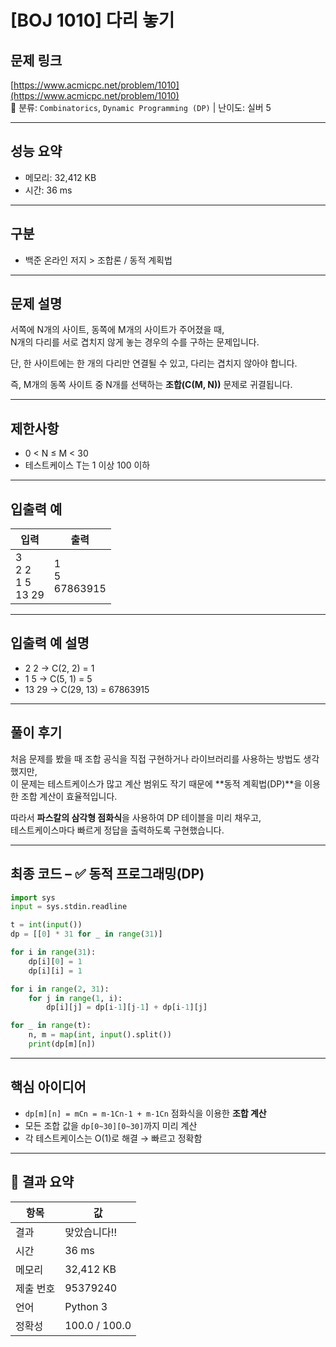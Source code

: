
# [BOJ 1010] 다리 놓기

## 문제 링크  
[https://www.acmicpc.net/problem/1010](https://www.acmicpc.net/problem/1010)  
📌 분류: `Combinatorics`, `Dynamic Programming (DP)` | 난이도: 실버 5

---

## 성능 요약  
- 메모리: 32,412 KB  
- 시간: 36 ms  

---

## 구분  
- 백준 온라인 저지 > 조합론 / 동적 계획법

---

## 문제 설명  

서쪽에 N개의 사이트, 동쪽에 M개의 사이트가 주어졌을 때,  
N개의 다리를 서로 겹치지 않게 놓는 경우의 수를 구하는 문제입니다.  

단, 한 사이트에는 한 개의 다리만 연결될 수 있고, 다리는 겹치지 않아야 합니다.

즉, M개의 동쪽 사이트 중 N개를 선택하는 **조합(C(M, N))** 문제로 귀결됩니다.

---

## 제한사항  
- 0 < N ≤ M < 30  
- 테스트케이스 T는 1 이상 100 이하

---

## 입출력 예  

| 입력 | 출력 |
|------|------|
| 3<br>2 2<br>1 5<br>13 29 | 1<br>5<br>67863915 |

---

## 입출력 예 설명  

- 2 2 → C(2, 2) = 1  
- 1 5 → C(5, 1) = 5  
- 13 29 → C(29, 13) = 67863915  

---

## 풀이 후기

처음 문제를 봤을 때 조합 공식을 직접 구현하거나 라이브러리를 사용하는 방법도 생각했지만,  
이 문제는 테스트케이스가 많고 계산 범위도 작기 때문에 **동적 계획법(DP)**을 이용한 조합 계산이 효율적입니다.

따라서 **파스칼의 삼각형 점화식**을 사용하여 DP 테이블을 미리 채우고,  
테스트케이스마다 빠르게 정답을 출력하도록 구현했습니다.

---

## 최종 코드 – ✅ 동적 프로그래밍(DP)
```python
import sys
input = sys.stdin.readline

t = int(input())
dp = [[0] * 31 for _ in range(31)]

for i in range(31):
    dp[i][0] = 1
    dp[i][i] = 1

for i in range(2, 31):
    for j in range(1, i):
        dp[i][j] = dp[i-1][j-1] + dp[i-1][j]

for _ in range(t):
    n, m = map(int, input().split())
    print(dp[m][n])
```

---

## 핵심 아이디어

- `dp[m][n] = mCn = m-1Cn-1 + m-1Cn` 점화식을 이용한 **조합 계산**
- 모든 조합 값을 `dp[0~30][0~30]`까지 미리 계산
- 각 테스트케이스는 O(1)로 해결 → 빠르고 정확함

---

## 🏁 결과 요약

| 항목 | 값 |
|------|----|
| 결과 | 맞았습니다!! |
| 시간 | 36 ms |
| 메모리 | 32,412 KB |
| 제출 번호 | 95379240 |
| 언어 | Python 3 |
| 정확성 | 100.0 / 100.0 |
